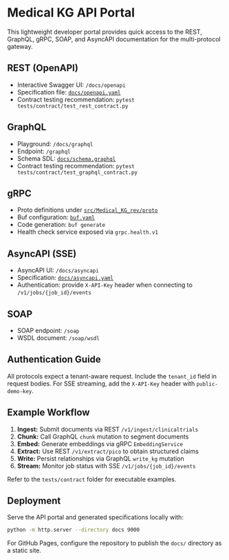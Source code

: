 # Medical KG API Portal

This lightweight developer portal provides quick access to the REST, GraphQL, gRPC, SOAP, and AsyncAPI documentation for the multi-protocol gateway.

## REST (OpenAPI)

- Interactive Swagger UI: `/docs/openapi`
- Specification file: [`docs/openapi.yaml`](./openapi.yaml)
- Contract testing recommendation: `pytest tests/contract/test_rest_contract.py`

## GraphQL

- Playground: `/docs/graphql`
- Endpoint: `/graphql`
- Schema SDL: [`docs/schema.graphql`](./schema.graphql)
- Contract testing recommendation: `pytest tests/contract/test_graphql_contract.py`

## gRPC

- Proto definitions under [`src/Medical_KG_rev/proto`](../src/Medical_KG_rev/proto)
- Buf configuration: [`buf.yaml`](../buf.yaml)
- Code generation: `buf generate`
- Health check service exposed via `grpc.health.v1`

## AsyncAPI (SSE)

- AsyncAPI UI: `/docs/asyncapi`
- Specification: [`docs/asyncapi.yaml`](./asyncapi.yaml)
- Authentication: provide `X-API-Key` header when connecting to `/v1/jobs/{job_id}/events`

## SOAP

- SOAP endpoint: `/soap`
- WSDL document: `/soap/wsdl`

## Authentication Guide

All protocols expect a tenant-aware request. Include the `tenant_id` field in request bodies. For SSE streaming, add the `X-API-Key` header with `public-demo-key`.

## Example Workflow

1. **Ingest:** Submit documents via REST `/v1/ingest/clinicaltrials`
2. **Chunk:** Call GraphQL `chunk` mutation to segment documents
3. **Embed:** Generate embeddings via gRPC `EmbeddingService`
4. **Extract:** Use REST `/v1/extract/pico` to obtain structured claims
5. **Write:** Persist relationships via GraphQL `write_kg` mutation
6. **Stream:** Monitor job status with SSE `/v1/jobs/{job_id}/events`

Refer to the `tests/contract` folder for executable examples.

## Deployment

Serve the API portal and generated specifications locally with:

```bash
python -m http.server --directory docs 9000
```

For GitHub Pages, configure the repository to publish the `docs/` directory as a static site.
